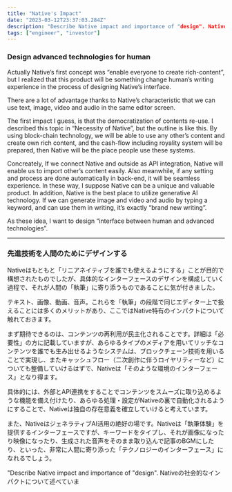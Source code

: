 ```yaml
---
title: "Native's Impact"
date: "2023-03-12T23:37:03.284Z"
description: "Describe Native impact and importance of "design". Nativeの社会的なインパクトについて述べています。"
tags: ["engineer", "investor"]
---
```



### Design advanced technologies for human

Actually Native’s first concept was “enable everyone to create rich-content”, but I realized that this product will be something change human’s writing experience in the process of designing Native’s interface.

There are a lot of advantage thanks to Native’s characteristic that we can use text, image, video and audio in the same editor screen.

The first impact I guess, is that the democratization of contents re-use. I described this topic in “Necessity of Native”, but the outline is like this. By using block-chain technology, we will be able to use any other’s content and create own rich content, and the cash-flow including royality system will be prepared, then Native will be the place people use these systems.

Concreately, If we connect Native and outside as API integration, Native will enable us to import other’s content easily. Also meanwhile, if any setting and process are done automatically in back-end, it will be seamless experience. In these way, I suppose Native can be a unique and valuable product. In addition, Native is the best place to utilize generative AI technology. If we can generate image and video and audio by typing a keyword, and can use them in writing, it’s exactly “brand new writing”. 

As these idea, I want to design “interface between human and advanced technologies”.

---

### 先進技術を人間のためにデザインする

Nativeはもともと「リニアネイティブを誰でも使えるようにする」ことが目的で構想されたものでしたが、具体的なインターフェースのデザインを構成していく過程で、それが人間の「執筆」に寄り添うものであることに気が付きました。

テキスト、画像、動画、音声。これらを「執筆」の段階で同じエディター上で扱えることには多くのメリットがあり、ここではNative特有のインパクトについて触れておきます。

まず期待できるのは、コンテンツの再利用が民主化されることです。詳細は「必要性」の方に記載していますが、あらゆるタイプのメディアを用いてリッチなコンテンツを誰でも生み出せるようなシステムは、ブロックチェーン技術を用いることで実現し、またキャッシュフロー（二次創作に伴うロイヤリティーなど）についても整備していけるはずで、Nativeは「そのような環境のインターフェース」となり得ます。

具体的には、外部とAPI連携をすることでコンテンツをスムーズに取り込めるような機能を備え付けたり、あらゆる処理・設定がNativeの裏で自動化されるようにすることで、Nativeは独自の存在意義を確立していけると考えています。

また、NativeはジェネラティブAI活用の絶好の場です。Nativeは「執筆体験」を提供するインターフェースですが、キーワードをタイプし、それが画像になったり映像になったり、生成された音声をそのまま取り込んで記事のBGMにしたり、といった、非常に人間に寄り添った「テクノロジーのインターフェース」になれるでしょう。

"Describe Native impact and importance of "design". Nativeの社会的なインパクトについて述べていま